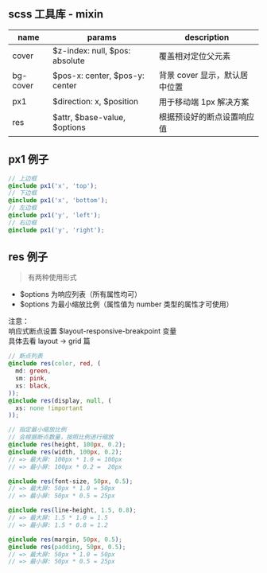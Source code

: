 ## scss 工具库 - mixin

 name     | params                                   | description
 -------- | ---------------------------------------- | -----------------------------------
 cover    | $z-index: null, $pos: absolute           | 覆盖相对定位父元素
 bg-cover | $pos-x: center, $pos-y: center           | 背景 cover 显示，默认居中位置
 px1      | $direction: x, $position                 | 用于移动端 1px 解决方案
 res      | $attr, $base-value, $options             | 根据预设好的断点设置响应值

## px1 例子
```scss
// 上边框
@include px1('x', 'top');
// 下边框
@include px1('x', 'bottom');
// 左边框
@include px1('y', 'left');
// 右边框
@include px1('y', 'right');
```

## res 例子
> 有两种使用形式

- $options 为响应列表（所有属性均可）
- $options 为最小缩放比例（属性值为 number 类型的属性才可使用）

注意：<br/>
响应式断点设置 $layout-responsive-breakpoint 变量 <br/>
具体去看 layout -> grid 篇

```scss
// 断点列表
@include res(color, red, (
  md: green,
  sm: pink,
  xs: black,
));
@include res(display, null, (
  xs: none !important
));

// 指定最小缩放比例
// 会根据断点数量，按照比例进行缩放
@include res(height, 100px, 0.2);
@include res(width, 100px, 0.2);
// => 最大屏: 100px * 1.0 = 100px
// => 最小屏: 100px * 0.2 =  20px

@include res(font-size, 50px, 0.5);
// => 最大屏: 50px * 1.0 = 50px
// => 最小屏: 50px * 0.5 = 25px

@include res(line-height, 1.5, 0.8);
// => 最大屏: 1.5 * 1.0 = 1.5
// => 最小屏: 1.5 * 0.8 = 1.2

@include res(margin, 50px, 0.5);
@include res(padding, 50px, 0.5);
// => 最大屏: 50px * 1.0 = 50px
// => 最小屏: 50px * 0.5 = 25px
```
 